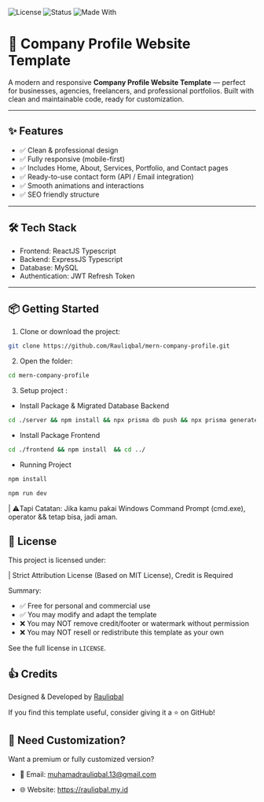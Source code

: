 ![License](https://img.shields.io/badge/License-MIT%20License-blue)
![Status](https://img.shields.io/badge/Status-Active-brightgreen)
![Made With](https://img.shields.io/badge/Made%20With-HTML%20%7C%20CSS%20%7C%20JS-orange)

# 🚀 Company Profile Website Template

A modern and responsive **Company Profile Website Template** — perfect for businesses, agencies, freelancers, and professional portfolios. Built with clean and maintainable code, ready for customization.

---

## ✨ Features

- ✅ Clean & professional design
- ✅ Fully responsive (mobile-first)
- ✅ Includes Home, About, Services, Portfolio, and Contact pages
- ✅ Ready-to-use contact form (API / Email integration)
- ✅ Smooth animations and interactions
- ✅ SEO friendly structure

---

## 🛠️ Tech Stack

- Frontend: ReactJS Typescript
- Backend: ExpressJS Typescript
- Database: MySQL
- Authentication: JWT Refresh Token

---

## 📦 Getting Started

1. Clone or download the project:

```bash
git clone https://github.com/Rauliqbal/mern-company-profile.git
```

2. Open the folder:

```bash
cd mern-company-profile
```

3. Setup project :

- Install Package & Migrated Database Backend

```bash
cd ./server && npm install && npx prisma db push && npx prisma generate && cd ../
```

- Install Package Frontend

```bash
cd ./frontend && npm install  && cd ../
```

- Running Project

```bash
npm install

npm run dev
```

| ⚠️Tapi Catatan: Jika kamu pakai Windows Command Prompt (cmd.exe), operator && tetap bisa, jadi aman.

## 📜 License

This project is licensed under:

| Strict Attribution License (Based on MIT License), Credit is Required

Summary:

- ✅ Free for personal and commercial use
- ✅ You may modify and adapt the template
- ❌ You may NOT remove credit/footer or watermark without permission
- ❌ You may NOT resell or redistribute this template as your own

See the full license in `LICENSE`.

## 👍 Credits

Designed & Developed by [Rauliqbal](https://rauliqbal.my.id)

If you find this template useful, consider giving it a ⭐ on GitHub!

## 💬 Need Customization?

Want a premium or fully customized version?

- 📧 Email: muhamadrauliqbal.13@gmail.com

- 🌐 Website: https://rauliqbal.my.id
